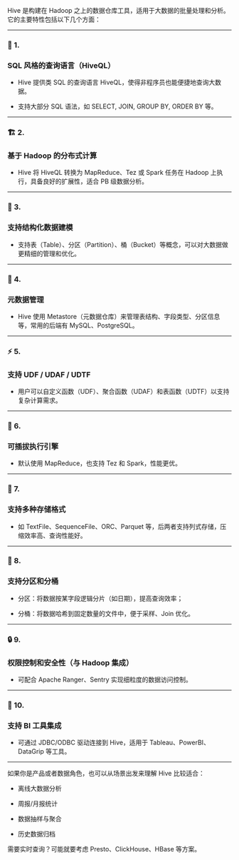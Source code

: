 Hive 是构建在 Hadoop 之上的数据仓库工具，适用于大数据的批量处理和分析。它的主要特性包括以下几个方面：

---

### **🌟 1.** 

### **SQL 风格的查询语言（HiveQL）**

- Hive 提供类 SQL 的查询语言 HiveQL，使得非程序员也能便捷地查询大数据。
    
- 支持大部分 SQL 语法，如 SELECT, JOIN, GROUP BY, ORDER BY 等。
    

---

### **🏗 2.** 

### **基于 Hadoop 的分布式计算**

- Hive 将 HiveQL 转换为 MapReduce、Tez 或 Spark 任务在 Hadoop 上执行，具备良好的扩展性，适合 PB 级数据分析。
    

---

### **🧱 3.** 

### **支持结构化数据建模**

- 支持表（Table）、分区（Partition）、桶（Bucket）等概念，可以对大数据做更精细的管理和优化。
    

---

### **🧠 4.** 

### **元数据管理**

- Hive 使用 Metastore（元数据仓库）来管理表结构、字段类型、分区信息等，常用的后端有 MySQL、PostgreSQL。
    

---

### **⚡ 5.** 

### **支持 UDF / UDAF / UDTF**

- 用户可以自定义函数（UDF）、聚合函数（UDAF）和表函数（UDTF）以支持复杂计算需求。
    

---

### **🔁 6.** 

### **可插拔执行引擎**

- 默认使用 MapReduce，也支持 Tez 和 Spark，性能更优。
    

---

### **📂 7.** 

### **支持多种存储格式**

- 如 TextFile、SequenceFile、ORC、Parquet 等，后两者支持列式存储，压缩效率高、查询性能好。
    

---

### **📅 8.** 

### **支持分区和分桶**

- 分区：将数据按某字段逻辑分片（如日期），提高查询效率；
    
- 分桶：将数据哈希到固定数量的文件中，便于采样、Join 优化。
    

---

### **🔒 9.** 

### **权限控制和安全性（与 Hadoop 集成）**

- 可配合 Apache Ranger、Sentry 实现细粒度的数据访问控制。
    

---

### **🔌 10.** 

### **支持 BI 工具集成**

- 可通过 JDBC/ODBC 驱动连接到 Hive，适用于 Tableau、PowerBI、DataGrip 等工具。
    

---

如果你是产品或者数据角色，也可以从场景出发来理解 Hive 比较适合：

- 离线大数据分析
    
- 周报/月报统计
    
- 数据抽样与聚合
    
- 历史数据归档
    



需要实时查询？可能就要考虑 Presto、ClickHouse、HBase 等方案。

